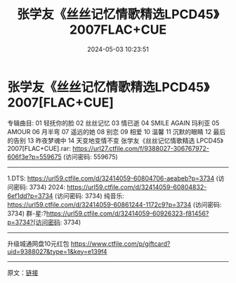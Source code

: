 ﻿---
title: 张学友《丝丝记忆情歌精选LPCD45》2007FLAC+CUE
date: 2024-05-03 10:23:51
categories: APE、FLAC、MP3
tags: 华语中文
---
# 张学友《丝丝记忆情歌精选LPCD45》2007[FLAC+CUE]

专辑曲目:
01 轻抚你的脸
02 丝丝记忆
03 情已逝
04 SMILE AGAIN 玛利亚
05 AMOUR
06 月半弯
07 遥远的她
08 别恋
09 相爱
10 温馨
11 沉默的眼睛
12 最后的告别
13 昨夜梦魂中
14 天变地变情不变
张学友《丝丝记忆情歌精选 LPCD45》2007[FLAC+CUE].rar: https://url27.ctfile.com/f/9388027-306767972-606f3e?p=559675
(访问密码: 559675)
**********************************************************************************************
1.DTS: https://url59.ctfile.com/d/32414059-60804706-aeabeb?p=3734
(访问密码: 3734)
2024: https://url59.ctfile.com/d/32414059-60804832-6ef1dd?p=3734
(访问密码: 3734)
纯音乐: https://url59.ctfile.com/d/32414059-60861244-1172c9?p=3734
(访问密码: 3734)
群-星:?https://url59.ctfile.com/d/32414059-60926323-f81456?p=3734?(访问密码:
3734)
*****************************************************
升级城通网盘10元红包 https://www.ctfile.com/p/giftcard?uid=9388027&type=1&key=e139f4
**************************
原文：[链接](https://blog.sina.com.cn/s/blog_1647c7e76010315gk.html)